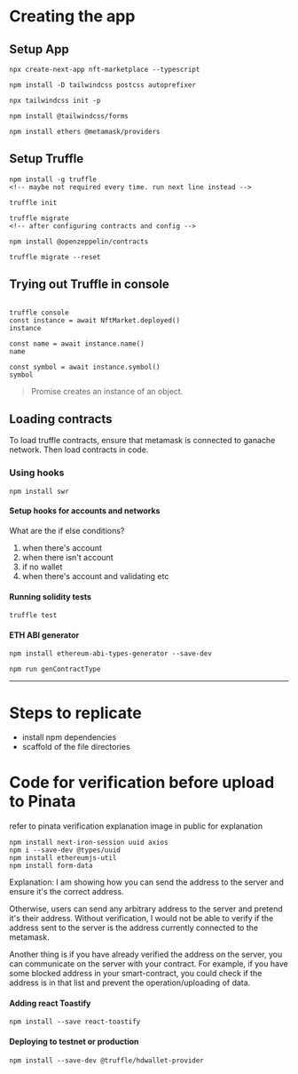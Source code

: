 # Creating the app
## Setup App
```
npx create-next-app nft-marketplace --typescript

npm install -D tailwindcss postcss autoprefixer

npx tailwindcss init -p 

npm install @tailwindcss/forms

npm install ethers @metamask/providers
```

## Setup Truffle
```
npm install -g truffle
<!-- maybe not required every time. run next line instead -->

truffle init

truffle migrate
<!-- after configuring contracts and config -->

npm install @openzeppelin/contracts

truffle migrate --reset

```

## Trying out Truffle in console

```

truffle console
const instance = await NftMarket.deployed()
instance

const name = await instance.name()
name

const symbol = await instance.symbol()
symbol

```

> Promise creates an instance of an object.

## Loading contracts
To load truffle contracts, ensure that metamask is connected to ganache network.
Then load contracts in code.

### Using hooks
```
npm install swr
```

#### Setup hooks for accounts and networks
What are the if else conditions?
1) when there's account
2) when there isn't account
3) if no wallet
4) when there's account and validating
etc

#### Running solidity tests
```
truffle test
```

#### ETH ABI generator
```
npm install ethereum-abi-types-generator --save-dev

npm run genContractType
```

---

# Steps to replicate
- install npm dependencies
- scaffold of the file directories

# Code for verification before upload to Pinata
refer to pinata verification explanation image in public for explanation
```
npm install next-iron-session uuid axios
npm i --save-dev @types/uuid
npm install ethereumjs-util
npm install form-data
```

Explanation:
I am showing how you can send the address to the server and ensure it's the correct address.

Otherwise, users can send any arbitrary address to the server and pretend it's their address. Without verification, I would not be able to verify if the address sent to the server is the address currently connected to the metamask.

Another thing is if you have already verified the address on the server, you can communicate on the server with your contract. For example, if you have some blocked address in your smart-contract, you could check if the address is in that list and prevent the operation/uploading of data.


#### Adding react Toastify
```
npm install --save react-toastify
```

#### Deploying to testnet or production
```
npm install --save-dev @truffle/hdwallet-provider
```